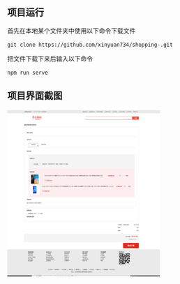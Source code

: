 ## 项目运行
首先在本地某个文件夹中使用以下命令下载文件
``` 
git clone https://github.com/xinyuan734/shopping-.git
```
把文件下载下来后输入以下命令
```
npm run serve
```
## 项目界面截图
<img src="https://github.com/xinyuan734/shopping-/blob/main/images/account.png" width="350px">



